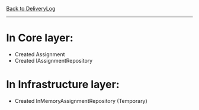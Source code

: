 [Back to DeliveryLog](../DeliveryLog.md)
<hr>

# In Core layer:
- Created Assignment
- Created IAssignmentRepository
# In Infrastructure layer:
- Created InMemoryAssignmentRepository (Temporary)